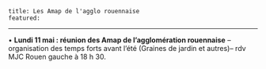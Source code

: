 	title: Les Amap de l'agglo rouennaise
	featured:
---

•	**Lundi 11 mai : réunion des Amap de l’agglomération rouennaise** – organisation des temps forts avant l’été (Graines de jardin et autres)– rdv MJC Rouen gauche à 18 h 30.
